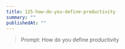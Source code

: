 ```yaml
---
title: 125-how-do-you-define-productivity
summary: ""
publishedAt: ""
---
```


> Prompt: How do you define productivity

